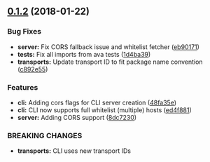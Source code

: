 <a name="0.1.2"></a>
## [0.1.2](https://github.com/namics/node-remlog/compare/@namics/remlog-browser-client@0.1.2...@namics/remlog-browser-client@0.1.2) (2018-01-22)


### Bug Fixes

* **server:** Fix CORS fallback issue and whitelist fetcher ([eb90171](https://github.com/namics/node-remlog/commit/eb90171))
* **tests:** Fix all imports from ava tests ([1d4ba39](https://github.com/namics/node-remlog/commit/1d4ba39))
* **transports:** Update transport ID to fit package name convention ([c892e55](https://github.com/namics/node-remlog/commit/c892e55))


### Features

* **cli:** Adding cors flags for CLI server creation ([48fa35e](https://github.com/namics/node-remlog/commit/48fa35e))
* **cli:** CLI now supports full whitelist (multiple) hosts ([ed4f881](https://github.com/namics/node-remlog/commit/ed4f881))
* **server:** Adding CORS support ([8dc7230](https://github.com/namics/node-remlog/commit/8dc7230))


### BREAKING CHANGES

* **transports:** CLI uses new transport IDs



